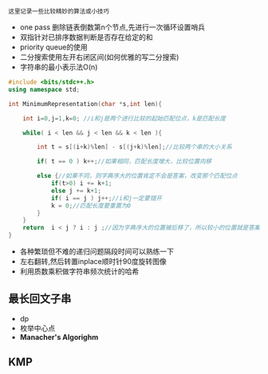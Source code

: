 `这里记录一些比较精妙的算法或小技巧`

- one pass 删除链表倒数第n个节点,先进行一次循环设置哨兵
- 双指针对已排序数据判断是否存在给定的和
- priority queue的使用
- 二分搜索使用左开右闭区间(如何优雅的写二分搜索)
- 字符串的最小表示法O(n)

```c++
#include <bits/stdc++.h>
using namespace std;

int MinimumRepresentation(char *s,int len){

    int i=0,j=1,k=0; //i和j是两个进行比较的起始匹配位点，k是匹配长度

    while( i < len && j < len && k < len ){

        int t = s[(i+k)%len] - s[(j+k)%len];//比较两个串的大小关系

        if( t == 0 ) k++;//如果相同，匹配长度增大，比较位置向移

        else {//如果不同，则字典序大的位置肯定不会是答案，改变那个匹配位点
            if(t>0) i += k+1;
            else j += k+1;
            if( i == j ) j++;//i和j一定要错开
            k = 0;//匹配长度要重置为0
        }
    }
    return  i < j ? i : j ;//因为字典序大的位置被后移了，所以较小的位置就是答案
}
```
- 各种繁琐但不难的递归问题隔段时间可以熟练一下
- 左右翻转,然后转置inplace顺时针90度旋转图像
- 利用质数乘积做字符串频次统计的哈希
## 最长回文子串
- dp
- 枚举中心点
- **Manacher's Algorighm**

## KMP
